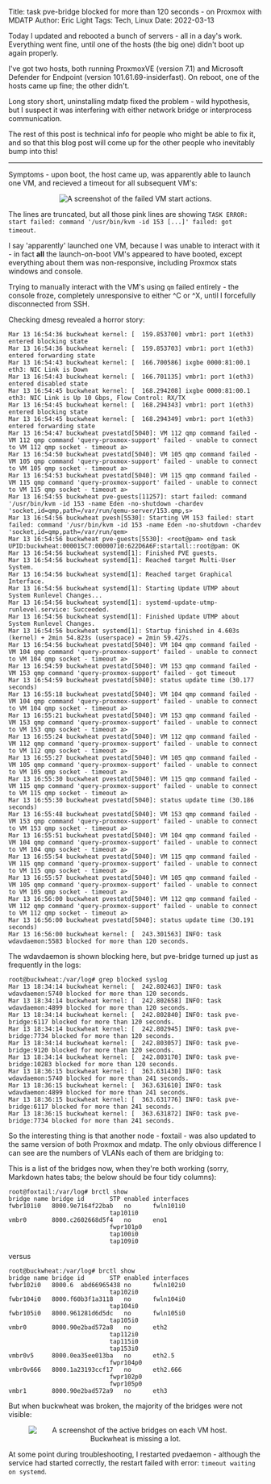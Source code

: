 Title: task pve-bridge blocked for more than 120 seconds - on Proxmox with MDATP
Author: Eric Light
Tags: Tech, Linux
Date: 2022-03-13

Today I updated and rebooted a bunch of servers - all in a day's work. Everything went fine, until one of the hosts (the big one) didn't boot up again properly.

I've got two hosts, both running ProxmoxVE (version 7.1) and Microsoft Defender for Endpoint (version 101.61.69-insiderfast). On reboot, one of the hosts came up fine; the other didn't.

Long story short, uninstalling mdatp fixed the problem - wild hypothesis, but I suspect it was interfering with either network bridge or interprocess communication.

The rest of this post is technical info for people who might be able to fix it, and so that this blog post will come up for the other people who inevitably bump into this!

---

Symptoms - upon boot, the host came up, was apparently able to launch one VM, and recieved a timeout for all subsequent VM's:

<figure align="center">
  <img src="{static}/images/Tech/mdatp-bridge1.jpg" alt="A screenshot of the failed VM start actions."/>
</figure>

The lines are truncated, but all those pink lines are showing `TASK ERROR: start failed: command '/usr/bin/kvm -id 153 [...]' failed: got timeout`.

I say 'apparently' launched one VM, because I was unable to interact with it - in fact **all** the launch-on-boot VM's appeared to have booted, except everything about them was non-responsive, including Proxmox stats windows and console.

Trying to manually interact with the VM's using `qm` failed entirely - the console froze, completely unresponsive to either ^C or ^X, until I forcefully disconnected from SSH.

Checking dmesg revealed a horror story:

```console
Mar 13 16:54:36 buckwheat kernel: [  159.853700] vmbr1: port 1(eth3) entered blocking state
Mar 13 16:54:36 buckwheat kernel: [  159.853703] vmbr1: port 1(eth3) entered forwarding state
Mar 13 16:54:43 buckwheat kernel: [  166.700586] ixgbe 0000:81:00.1 eth3: NIC Link is Down
Mar 13 16:54:43 buckwheat kernel: [  166.701135] vmbr1: port 1(eth3) entered disabled state
Mar 13 16:54:45 buckwheat kernel: [  168.294208] ixgbe 0000:81:00.1 eth3: NIC Link is Up 10 Gbps, Flow Control: RX/TX
Mar 13 16:54:45 buckwheat kernel: [  168.294343] vmbr1: port 1(eth3) entered blocking state
Mar 13 16:54:45 buckwheat kernel: [  168.294349] vmbr1: port 1(eth3) entered forwarding state
Mar 13 16:54:47 buckwheat pvestatd[5040]: VM 112 qmp command failed - VM 112 qmp command 'query-proxmox-support' failed - unable to connect to VM 112 qmp socket - timeout a>
Mar 13 16:54:50 buckwheat pvestatd[5040]: VM 105 qmp command failed - VM 105 qmp command 'query-proxmox-support' failed - unable to connect to VM 105 qmp socket - timeout a>
Mar 13 16:54:53 buckwheat pvestatd[5040]: VM 115 qmp command failed - VM 115 qmp command 'query-proxmox-support' failed - unable to connect to VM 115 qmp socket - timeout a>
Mar 13 16:54:55 buckwheat pve-guests[11257]: start failed: command '/usr/bin/kvm -id 153 -name Eden -no-shutdown -chardev 'socket,id=qmp,path=/var/run/qemu-server/153.qmp,s>
Mar 13 16:54:56 buckwheat pvesh[5530]: Starting VM 153 failed: start failed: command '/usr/bin/kvm -id 153 -name Eden -no-shutdown -chardev 'socket,id=qmp,path=/var/run/qem>
Mar 13 16:54:56 buckwheat pve-guests[5530]: <root@pam> end task UPID:buckwheat:000015C7:00000710:622D6A6F:startall::root@pam: OK
Mar 13 16:54:56 buckwheat systemd[1]: Finished PVE guests.
Mar 13 16:54:56 buckwheat systemd[1]: Reached target Multi-User System.
Mar 13 16:54:56 buckwheat systemd[1]: Reached target Graphical Interface.
Mar 13 16:54:56 buckwheat systemd[1]: Starting Update UTMP about System Runlevel Changes...
Mar 13 16:54:56 buckwheat systemd[1]: systemd-update-utmp-runlevel.service: Succeeded.
Mar 13 16:54:56 buckwheat systemd[1]: Finished Update UTMP about System Runlevel Changes.
Mar 13 16:54:56 buckwheat systemd[1]: Startup finished in 4.603s (kernel) + 2min 54.823s (userspace) = 2min 59.427s.
Mar 13 16:54:56 buckwheat pvestatd[5040]: VM 104 qmp command failed - VM 104 qmp command 'query-proxmox-support' failed - unable to connect to VM 104 qmp socket - timeout a>
Mar 13 16:54:59 buckwheat pvestatd[5040]: VM 153 qmp command failed - VM 153 qmp command 'query-proxmox-support' failed - got timeout
Mar 13 16:54:59 buckwheat pvestatd[5040]: status update time (30.177 seconds)
Mar 13 16:55:18 buckwheat pvestatd[5040]: VM 104 qmp command failed - VM 104 qmp command 'query-proxmox-support' failed - unable to connect to VM 104 qmp socket - timeout a>
Mar 13 16:55:21 buckwheat pvestatd[5040]: VM 153 qmp command failed - VM 153 qmp command 'query-proxmox-support' failed - unable to connect to VM 153 qmp socket - timeout a>
Mar 13 16:55:24 buckwheat pvestatd[5040]: VM 112 qmp command failed - VM 112 qmp command 'query-proxmox-support' failed - unable to connect to VM 112 qmp socket - timeout a>
Mar 13 16:55:27 buckwheat pvestatd[5040]: VM 105 qmp command failed - VM 105 qmp command 'query-proxmox-support' failed - unable to connect to VM 105 qmp socket - timeout a>
Mar 13 16:55:30 buckwheat pvestatd[5040]: VM 115 qmp command failed - VM 115 qmp command 'query-proxmox-support' failed - unable to connect to VM 115 qmp socket - timeout a>
Mar 13 16:55:30 buckwheat pvestatd[5040]: status update time (30.186 seconds)
Mar 13 16:55:48 buckwheat pvestatd[5040]: VM 153 qmp command failed - VM 153 qmp command 'query-proxmox-support' failed - unable to connect to VM 153 qmp socket - timeout a>
Mar 13 16:55:51 buckwheat pvestatd[5040]: VM 104 qmp command failed - VM 104 qmp command 'query-proxmox-support' failed - unable to connect to VM 104 qmp socket - timeout a>
Mar 13 16:55:54 buckwheat pvestatd[5040]: VM 115 qmp command failed - VM 115 qmp command 'query-proxmox-support' failed - unable to connect to VM 115 qmp socket - timeout a>
Mar 13 16:55:57 buckwheat pvestatd[5040]: VM 105 qmp command failed - VM 105 qmp command 'query-proxmox-support' failed - unable to connect to VM 105 qmp socket - timeout a>
Mar 13 16:56:00 buckwheat pvestatd[5040]: VM 112 qmp command failed - VM 112 qmp command 'query-proxmox-support' failed - unable to connect to VM 112 qmp socket - timeout a>
Mar 13 16:56:00 buckwheat pvestatd[5040]: status update time (30.191 seconds)
Mar 13 16:56:00 buckwheat kernel: [  243.301563] INFO: task wdavdaemon:5583 blocked for more than 120 seconds.
```

The wdavdaemon is shown blocking here, but pve-bridge turned up just as frequently in the logs:

```console
root@buckwheat:/var/log# grep blocked syslog
Mar 13 18:34:14 buckwheat kernel: [  242.802463] INFO: task wdavdaemon:5740 blocked for more than 120 seconds.
Mar 13 18:34:14 buckwheat kernel: [  242.802658] INFO: task wdavdaemon:4899 blocked for more than 120 seconds.
Mar 13 18:34:14 buckwheat kernel: [  242.802840] INFO: task pve-bridge:6117 blocked for more than 120 seconds.
Mar 13 18:34:14 buckwheat kernel: [  242.802945] INFO: task pve-bridge:7734 blocked for more than 120 seconds.
Mar 13 18:34:14 buckwheat kernel: [  242.803057] INFO: task pve-bridge:9120 blocked for more than 120 seconds.
Mar 13 18:34:14 buckwheat kernel: [  242.803170] INFO: task pve-bridge:10283 blocked for more than 120 seconds.
Mar 13 18:36:15 buckwheat kernel: [  363.631430] INFO: task wdavdaemon:5740 blocked for more than 241 seconds.
Mar 13 18:36:15 buckwheat kernel: [  363.631610] INFO: task wdavdaemon:4899 blocked for more than 241 seconds.
Mar 13 18:36:15 buckwheat kernel: [  363.631776] INFO: task pve-bridge:6117 blocked for more than 241 seconds.
Mar 13 18:36:15 buckwheat kernel: [  363.631872] INFO: task pve-bridge:7734 blocked for more than 241 seconds.
```

So the interesting thing is that another node - foxtail - was also updated to the same version of both Proxmox and mdatp. The only obvious difference I can see are the numbers of VLANs each of them are bridging to:

This is a list of the bridges now, when they're both working (sorry, Markdown hates tabs; the below should be four tidy columns):

```console
root@foxtail:/var/log# brctl show
bridge name	bridge id		STP enabled	interfaces
fwbr101i0	8000.9e7164f22bab	no		fwln101i0
							tap101i0
vmbr0		8000.c2602668d5f4	no		eno1
							fwpr101p0
							tap100i0
							tap109i0
```
versus
```console
root@buckwheat:/var/log# brctl show
bridge name	bridge id		STP enabled	interfaces
fwbr102i0	8000.6	abd66965438	no		fwln102i0
							tap102i0
fwbr104i0	8000.f60b3f1a3118	no		fwln104i0
							tap104i0
fwbr105i0	8000.961281d6d5dc	no		fwln105i0
							tap105i0
vmbr0		8000.90e2bad572a8	no		eth2
							tap112i0
							tap115i0
							tap153i0
vmbr0v5		8000.0ea35ee013ba	no		eth2.5
							fwpr104p0
vmbr0v666	8000.1a23193ccf17	no		eth2.666
							fwpr102p0
							fwpr105p0
vmbr1		8000.90e2bad572a9	no		eth3

```

But when buckwheat was broken, the majority of the bridges were not visible:

<figure align="center">
  <img src="{static}/images/Tech/mdatp-bridge2.jpg" alt="A screenshot of the active bridges on each VM host. Buckwheat is missing a lot."/>
</figure>

At some point during troubleshooting, I restarted pvedaemon - although the service had started correctly, the restart failed with error: `timeout waiting on systemd`.

